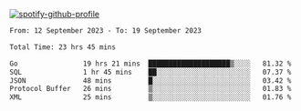 [![spotify-github-profile](https://spotify-github-profile.vercel.app/api/view?uid=313pysyt3uxkjdidtiuvzf7nrnnu&cover_image=true&theme=natemoo-re&show_offline=false&background_color=121212&interchange=false&bar_color=53b14f&bar_color_cover=false)](https://spotify-github-profile.vercel.app/api/view?uid=313pysyt3uxkjdidtiuvzf7nrnnu&redirect=true)

<!--START_SECTION:waka-->

```txt
From: 12 September 2023 - To: 19 September 2023

Total Time: 23 hrs 45 mins

Go                19 hrs 21 mins  ████████████████████▒░░░░   81.32 %
SQL               1 hr 45 mins    ██░░░░░░░░░░░░░░░░░░░░░░░   07.37 %
JSON              48 mins         █░░░░░░░░░░░░░░░░░░░░░░░░   03.42 %
Protocol Buffer   26 mins         ▒░░░░░░░░░░░░░░░░░░░░░░░░   01.83 %
XML               25 mins         ▒░░░░░░░░░░░░░░░░░░░░░░░░   01.76 %
```

<!--END_SECTION:waka-->